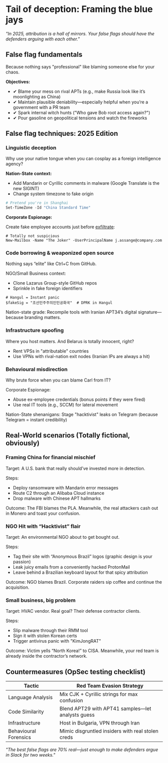 # Tail of deception: Framing the blue jays

*"In 2025, attribution is a hall of mirrors. Your false flags should have the defenders arguing with each other."*

## False flag fundamentals 

Because nothing says "professional" like blaming someone else for your chaos.

**Objectives:**

- ✔ Blame your mess on rival APTs (e.g., make Russia look like it’s moonlighting as China)
- ✔ Maintain plausible deniability—especially helpful when you’re a government with a PR team
- ✔ Spark internal witch hunts ("Who gave Bob root access again?")
- ✔ Pour gasoline on geopolitical tensions and watch the fireworks

## False flag techniques: 2025 Edition

### Linguistic deception

Why use your native tongue when you can cosplay as a foreign intelligence agency?

**Nation-State context:**

- Add Mandarin or Cyrillic comments in malware (Google Translate is the new SIGINT)
- Change system timezone to fake origin

```powershell
# Pretend you're in Shanghai
Set-TimeZone -Id "China Standard Time"
```

**Corporate Espionage:**

Create fake employee accounts just before [exfiltrate](exfiltration.md):

```
# Totally not suspicious
New-Mailbox -Name "The Joker" -UserPrincipalName j.assange@company.com
```

### Code borrowing & weaponized open source

Nothing says “elite” like Ctrl+C from GitHub.

NGO/Small Business context:

* Clone Lazarus Group-style GitHub repos
* Sprinkle in fake foreign identifiers

```
# Hangul = Instant panic
$fakeSig = "조선민주주의인민공화국"  # DPRK in Hangul
```

Nation-state grade: Recompile tools with Iranian APT34’s digital signature—because branding matters.

### Infrastructure spoofing

Where you host matters. And Belarus is totally innocent, right?

* Rent VPSs in "attributable" countries
* Use VPNs with rival-nation exit nodes (Iranian IPs are always a hit)

### Behavioural misdirection

Why brute force when you can blame Carl from IT?

Corporate Espionage:

* Abuse ex-employee credentials (bonus points if they were fired)
* Use real IT tools (e.g., SCCM) for lateral movement

Nation-State shenanigans: Stage "hacktivist" leaks on Telegram (because Telegram = instant credibility)

## Real-World scenarios (Totally fictional, obviously)

### Framing China for financial mischief

Target: A U.S. bank that really should’ve invested more in detection.

Steps:

* Deploy ransomware with Mandarin error messages
* Route C2 through an Alibaba Cloud instance
* Drop malware with Chinese APT hallmarks

Outcome: The FBI blames the PLA. Meanwhile, the real attackers cash out in Monero and toast your confusion.

### NGO Hit with “Hacktivist” flair

Target: An environmental NGO about to get bought out.

Steps:

* Tag their site with “Anonymous Brazil” logos (graphic design is your passion)
* Leak juicy emails from a conveniently hacked ProtonMail
* Leave behind a Brazilian keyboard layout for that spicy attribution

Outcome: NGO blames Brazil. Corporate raiders sip coffee and continue the acquisition.

### Small business, big problem

Target: HVAC vendor. Real goal? Their defense contractor clients.

Steps:

* Slip malware through their RMM tool
* Sign it with stolen Korean certs
* Trigger antivirus panic with "KimJongRAT"

Outcome: Victim yells “North Korea!” to CISA. Meanwhile, your red team is already inside the contractor’s network.

## Countermeasures (OpSec testing checklist)

| Tactic	                | Red Team Evasion Strategy                         |
|------------------------|---------------------------------------------------|
| Language Analysis	     | Mix CJK + Cyrillic strings for max confusion      |
| Code Similarity	       | Blend APT29 with APT41 samples—let analysts guess |
| Infrastructure	        | Host in Bulgaria, VPN through Iran                |
| Behavioural Forensics	 | Mimic disgruntled insiders with real stolen creds |

*"The best false flags are 70% real—just enough to make defenders argue in Slack for two weeks."*


